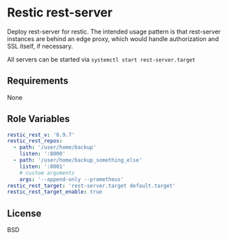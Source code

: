 Restic rest-server
=========

Deploy rest-server for restic.
The intended usage pattern is that rest-server instances are behind an edge proxy,
which would handle authorization and SSL itself, if necessary.


All servers can be started via `systemctl start rest-server.target`

Requirements
------------

None

Role Variables
--------------

```yaml
restic_rest_v: '0.9.7'
restic_rest_repos:
  - path: '/user/home/backup'
    listen: ':8000'
  - path: '/user/home/backup_something_else'
    listen: ':8001'
    # custom arguments
    args: '--append-only --prometheus'
restic_rest_target: 'rest-server.target default.target'
restic_rest_target_enable: true
```


License
-------

BSD
